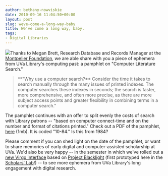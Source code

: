 ```yaml
---
author: bethany-nowviskie
date: 2010-09-16 11:04:50+00:00
layout: post
slug: weve-come-a-long-way-baby
title: We've come a long way, baby.
tags:
- Digital Libraries
---
```


[![](http://www.scholarslab.org/wp-content/uploads/2010/09/Screen-shot-2010-09-16-at-10.15.28-AM-124x300.png)](http://www.scholarslab.org/wp-content/uploads/2010/09/LiteratureSearching.pdf)Thanks to Megan Brett, Research Database and Records Manager at the [Montpelier Foundation](http://www.montpelier.org/), we are able share with you a piece of ephemera from UVa Library's computing past: a pamphlet on "Computer Literature Search."


<blockquote>**"Why use a computer search?** Consider the time it takes to search manually through the many issues of printed indexes. The computer searches these indexes in seconds; the search is faster, more comprehensive, and often more precise, as there are more subject access points and greater flexibility in combining terms in a computer search."</blockquote>


The pamphlet continues with an offer to split evenly the costs of search with Library patrons -- "based on computer connect-time and on the number and format of citations printed."  Check out a PDF of the pamphlet, [here](http://www.scholarslab.org/wp-content/uploads/2010/09/LiteratureSearching.pdf) (1mb).  It is coded "10-84." Is this from 1984? 

Please comment if you can shed light on the date of the pamphlet, or want to share memories of early digital and computer-assisted scholarship at UVa.  We'd also be very happy -- in the semester in which we've rolled out a [new Virgo interface](http://search.lib.virginia.edu) based on [Project Blacklight](http://projectblacklight.org) (first prototyped here in the [Scholars' Lab](http://lib.virginia.edu/scholarslab)!) -- to see more ephemera from UVa Library's long engagement with digital research.

